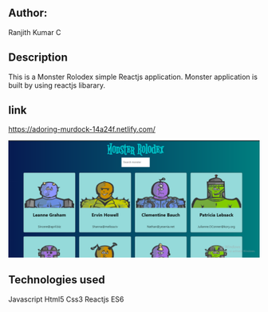 ## Author:
Ranjith Kumar C
## Description
This is a Monster Rolodex simple Reactjs application. Monster application is built by using reactjs libarary.
## link
https://adoring-murdock-14a24f.netlify.com/

![pic](https://github.com/ranjithckumar/monster/blob/master/images/Screenshot%20(24).png)



## Technologies used
Javascript
Html5
Css3
Reactjs
ES6



